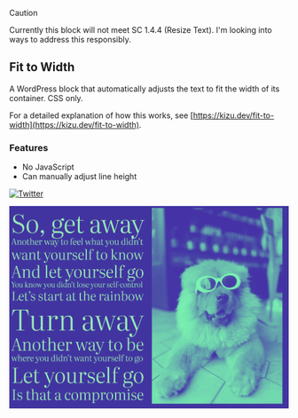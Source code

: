 > [!CAUTION]
> Currently this block will not meet SC 1.4.4 (Resize Text). I'm looking into ways to address this responsibly.

## Fit to Width

A WordPress block that automatically adjusts the text to fit the width of its container. CSS only.


For a detailed explanation of how this works, see [https://kizu.dev/fit-to-width](https://kizu.dev/fit-to-width).

### Features

- No JavaScript
- Can manually adjust line height

[![Twitter](https://img.shields.io/twitter/url/https/twitter.com/kevinbatdorf.svg?style=social&label=Follow%20%40kevinbatdorf)](https://twitter.com/kevinbatdorf)

![Fit to Width](https://raw.githubusercontent.com/kevinbatdorf/fit-to-width/main/.wordpress-org/screenshot-1.png)
